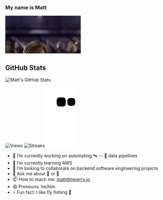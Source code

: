 ### My name is Matt
<!--
gif from Tenor, I do not own the gif.
-->
![obi](hello-there-hi-there.gif)

## GitHub Stats

![Matt's GitHub Stats](https://github-readme-stats.vercel.app/api?username=mattp0&theme=gotham)

![Views](https://komarev.com/ghpvc/?username=mattp0)
![Streaks](http://github-readme-streak-stats.herokuapp.com?user=mattp0&theme=gotham&)
![Snake Graph!](https://raw.githubusercontent.com/mattp0/mattp0/output/snake-anime.svg)

- 🔭 I’m currently working on automating :artificial_satellite: -- :satellite: data pipelines
- 🌱 I’m currently learning AWS
- 👯 I’m looking to collaborate on backend software engineering projects
- 💬 Ask me about 🤖 or 🔐
- 📫 How to reach me: matt@mperry.io
- 😄 Pronouns: he/him
- ⚡ Fun fact: I like fly fishing 🎣
